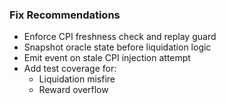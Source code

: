 ### Fix Recommendations
- Enforce CPI freshness check and replay guard
- Snapshot oracle state before liquidation logic
- Emit event on stale CPI injection attempt
- Add test coverage for:
  - Liquidation misfire
  - Reward overflow
